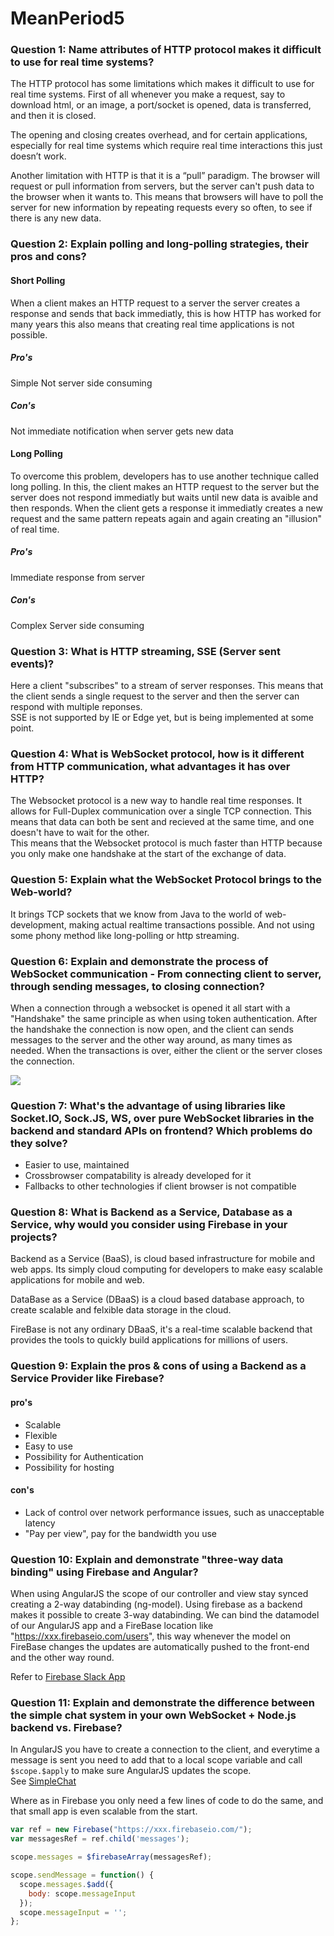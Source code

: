 # MeanPeriod5
### Question 1: Name attributes of HTTP protocol makes it difficult to use for real time systems?
The HTTP protocol has some limitations which makes it difficult to use for real time systems. First of all whenever you make a request, say to download html, or an image, a port/socket is opened, data is transferred, and then it is closed.

The opening and closing creates overhead, and for certain applications, especially for real time systems which require real time interactions this just doesn’t work.

Another limitation with HTTP is that it is a “pull” paradigm. The browser will request or pull information from servers, but the server can't push data to the browser when it wants to. This means that browsers will have to poll the server for new information by repeating requests every so often, to see if there is any new data.


### Question 2: Explain polling and long-polling strategies, their pros and cons?
#### Short Polling
When a client makes an HTTP request to a server the server creates a response and sends that back immediatly, this is how HTTP has worked for many years this also means that creating real time applications is not possible.

##### Pro's 
Simple
Not server side consuming

##### Con's
Not immediate notification when server gets new data

#### Long Polling
To overcome this problem, developers has to use another technique called long polling. In this, the client makes an HTTP request to the server but the server does not respond immediatly but waits until new data is avaible and then responds. When the client gets a response it immediatly creates a new request and the same pattern repeats again and again creating an "illusion" of real time.

##### Pro's 
Immediate response from server

##### Con's
Complex
Server side consuming

### Question 3: What is HTTP streaming, SSE (Server sent events)?
Here a client "subscribes" to a stream of server responses. This means that the client sends a single request to the server and then the server can respond with multiple reponses.  
SSE is not supported by IE or Edge yet, but is being implemented at some point.


### Question 4: What is WebSocket protocol, how is it different from HTTP communication, what advantages it has over HTTP?
The Websocket protocol is a new way to handle real time responses. It allows for Full-Duplex communication over a single TCP connection. This means that data can both be sent and recieved at the same time, and one doesn't have to wait for the other.  
This means that the Websocket protocol is much faster than HTTP because you only make one handshake at the start of the exchange of data.


### Question 5: Explain what the WebSocket Protocol brings to the Web-world?
It brings TCP sockets that we know from Java to the world of web-development, making actual realtime transactions possible. And not using some phony method like long-polling or http streaming.


### Question 6: Explain and demonstrate the process of WebSocket communication - From connecting client to server, through sending messages, to closing connection?
When a connection through a websocket is opened it all start with a "Handshake" the same principle as when using token authentication. After the handshake the connection is now open, and the client can sends messages to the server and the other way around, as many times as needed. When the transactions is over, either the client or the server closes the connection.

![](https://www.pubnub.com/static/images/get-started/websockets_guides.png)


### Question 7: What's the advantage of using libraries like Socket.IO, Sock.JS, WS, over pure WebSocket libraries in the backend and standard APIs on frontend? Which problems do they solve?
* Easier to use, maintained
* Crossbrowser compatability is already developed for it
* Fallbacks to other technologies if client browser is not compatible


### Question 8: What is Backend as a Service, Database as a Service, why would you consider using Firebase in your projects?
Backend as a Service (BaaS), is cloud based infrastructure for mobile and web apps. Its simply cloud computing for developers to make easy scalable applications for mobile and web.  

DataBase as a Service (DBaaS) is a cloud based database approach, to create scalable and felxible data storage in the cloud. 

FireBase is not any ordinary DBaaS, it's a real-time scalable backend that provides the tools to quickly build applications for millions of users. 


### Question 9: Explain the pros & cons of using a Backend as a Service Provider like Firebase?
#### pro's 
* Scalable
* Flexible
* Easy to use
* Possibility for Authentication
* Possibility for hosting
#### con's
* Lack of control over network performance issues, such as unacceptable latency 
* "Pay per view", pay for the bandwidth you use

### Question 10: Explain and demonstrate "three-way data binding" using Firebase and Angular?
When using AngularJS the scope of our controller and view stay synced creating a 2-way databinding (ng-model). Using firebase as a backend makes it possible to create 3-way databinding. We can bind the datamodel of our AngularJS app and a FireBase location like "https://xxx.firebaseio.com/users", this way whenever the model on FireBase changes the updates are automatically pushed to the front-end and the other way round.

Refer to [Firebase Slack App]

### Question 11: Explain and demonstrate the difference between the simple chat system in your own WebSocket + Node.js backend vs. Firebase?
In AngularJS you have to create a connection to the client, and everytime a message is sent you need to add that to a local scope variable and call ``` $scope.$apply ``` to make sure AngularJS updates the scope.  
See [SimpleChat]

Where as in Firebase you only need a few lines of code to do the same, and that small app is even scalable from the start. 
```javascript
var ref = new Firebase("https://xxx.firebaseio.com/");
var messagesRef = ref.child('messages');

scope.messages = $firebaseArray(messagesRef);

scope.sendMessage = function() {
  scope.messages.$add({
    body: scope.messageInput
  });
  scope.messageInput = '';
};
```

[Firebase Slack App]: <https://github.com/JonasRafn/FirebaseSlack>
[SimpleChat]:<https://github.com/JonasRafn/SimpleChatSocket>